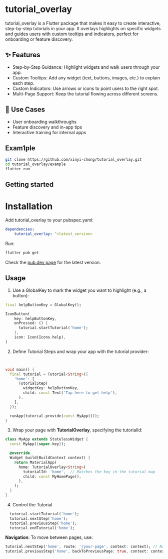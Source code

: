 # tutorial_overlay

tutorial_overlay is a Flutter package that makes it easy to create interactive, step-by-step tutorials in your app. It overlays highlights on specific widgets and guides users with custom tooltips and indicators, perfect for onboarding or feature discovery.

## ✨ Features
- Step-by-Step Guidance: Highlight widgets and walk users through your app.
- Custom Tooltips: Add any widget (text, buttons, images, etc.) to explain each step.
- Custom Indicators: Use arrows or icons to point users to the right spot.
- Multi-Page Support: Keep the tutorial flowing across different screens.

## 🧠 Use Cases
- User onboarding walkthroughs
- Feature discovery and in-app tips
- Interactive training for internal apps

## Exam1ple
```bash
git clone https://github.com/xinyi-chong/tutorial_overlay.git
cd tutorial_overlay/example
flutter run
```

## Getting started

# Installation
Add tutorial_overlay to your pubspec.yaml:
```yaml
dependencies:
    tutorial_overlay: ^<latest_version>
```

Run: 
```bash
flutter pub get
```

Check the [pub.dev page](https://pub.dev/packages/tutorial_overlay) for the latest version.

## Usage

1. Use a GlobalKey to mark the widget you want to highlight (e.g., a button):
```dart
final helpButtonKey = GlobalKey();

IconButton(
    key: helpButtonKey,
    onPressed: () {
      tutorial.startTutorial('home');
    },
    icon: Icon(Icons.help),
)
```

2. Define Tutorial Steps and wrap your app with the tutorial provider:
```dart


void main() {
  final tutorial = Tutorial<String>({
    'home': [
      TutorialStep(
        widgetKey: helpButtonKey,
        child: const Text('Tap here to get help'),
      ),
    ],
  });

  runApp(tutorial.provide(const MyApp()));
}
```

3. Wrap your page with **TutorialOverlay**, specifying the tutorialId:
```dart
class MyApp extends StatelessWidget {
  const MyApp({super.key});

  @override
  Widget build(BuildContext context) {
    return MaterialApp(
      home: TutorialOverlay<String>(
        tutorialId: 'home',  // Matches the key in the tutorial map
        child: const MyHomePage(),
      ),
    );
  }
}
```

4. Control the Tutorial
```dart
  tutorial.startTutorial('home');
  tutorial.nextStep('home');
  tutorial.previousStep('home');
  tutorial.endTutorial('home');
```

**Navigation**: To move between pages, use:
```dart
tutorial.nextStep('home', route: '/your-page', context: context); // Navigate to a new route
tutorial.previousStep('home', backToPreviousPage: true, context: context); // Go back
```